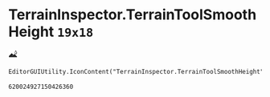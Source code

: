 # TerrainInspector.TerrainToolSmoothHeight `19x18`
<img src="/img/TerrainInspector.TerrainToolSmoothHeight.png" width=19 height=18>

``` CSharp
EditorGUIUtility.IconContent("TerrainInspector.TerrainToolSmoothHeight")
```
```
620024927150426360
```
